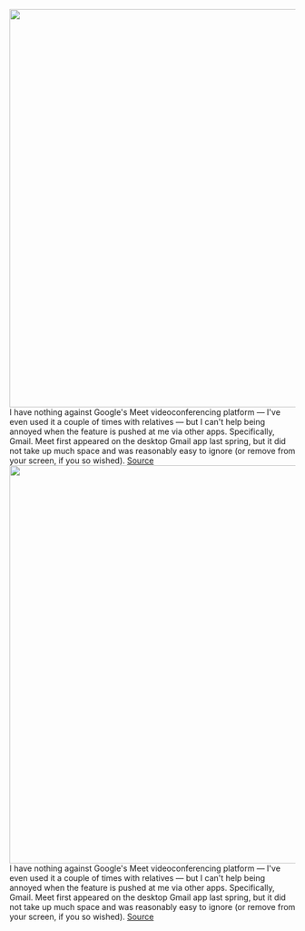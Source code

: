 <img src='https://cdn.vox-cdn.com/thumbor/IJkLX1CLgEgYnXdGJE7bFiTxKV0=/0x0:1216x776/1200x800/filters:focal(511x291:705x485)/cdn.vox-cdn.com/uploads/chorus_image/image/67190054/google_meet_poup.0.jpg' width='700px' /><br/>
I have nothing against Google's Meet videoconferencing platform — I've even used it a couple of times with relatives — but I can't help being annoyed when the feature is pushed at me via other apps. Specifically, Gmail. Meet first appeared on the desktop Gmail app last spring, but it did not take up much space and was reasonably easy to ignore (or remove from your screen, if you so wished).
<a href='https://www.theverge.com/21363976/google-meet-gmail-tab-how-to-android-ios'> Source <a/><img src='https://cdn.vox-cdn.com/thumbor/IJkLX1CLgEgYnXdGJE7bFiTxKV0=/0x0:1216x776/1200x800/filters:focal(511x291:705x485)/cdn.vox-cdn.com/uploads/chorus_image/image/67190054/google_meet_poup.0.jpg' width='700px' /><br/>
I have nothing against Google's Meet videoconferencing platform — I've even used it a couple of times with relatives — but I can't help being annoyed when the feature is pushed at me via other apps. Specifically, Gmail. Meet first appeared on the desktop Gmail app last spring, but it did not take up much space and was reasonably easy to ignore (or remove from your screen, if you so wished).
<a href='https://www.theverge.com/21363976/google-meet-gmail-tab-how-to-android-ios'> Source <a/>